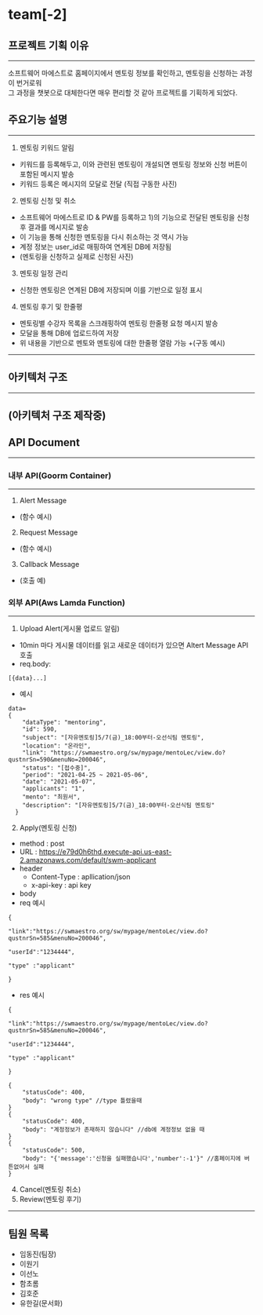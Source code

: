 # team[-2]

## 프로젝트 기획 이유
------------
소프트웨어 마에스트로 홈페이지에서 멘토링 정보를 확인하고, 멘토링을 신청하는 과정이 번거로워   
그 과정을 챗봇으로 대체한다면 매우 편리할 것 같아 프로젝트를 기획하게 되었다. 





## 주요기능 설명
------------
1) 멘토링 키워드 알림
  + 키워드를 등록해두고, 이와 관련된 멘토링이 개설되면 멘토링 정보와 신청 버튼이 포함된 메시지 발송
  + 키워드 등록은 메시지의 모달로 전달
  (직접 구동한 사진)
2) 멘토링 신청 및 취소
  + 소프트웨어 마에스트로 ID & PW를 등록하고 1)의 기능으로 전달된 멘토링을 신청후 결과를 메시지로 발송
  + 이 기능을 통해 신청한 멘토링을 다시 취소하는 것 역시 가능
  + 계정 정보는 user_id로 매핑하여 연계된 DB에 저장됨
  + (멘토링을 신청하고 실제로 신청된 사진)
3) 멘토링 일정 관리
  + 신청한 멘토링은 연계된 DB에 저장되며 이를 기반으로 일정 표시
4) 멘토링 후기 및 한줄평
  + 멘토링별 수강자 목록을 스크래핑하여 멘토링 한줄평 요청 메시지 발송
  + 모달을 통해 DB에 업로드하여 저장
  + 위 내용을 기반으로 멘토와 멘토링에 대한 한줄평 열람 가능
  +(구동 예시)
------------

## 아키텍처 구조
------------
(아키텍처 구조 제작중)
------------
## API Document
------------
### 내부 API(Goorm Container)
------------
1) Alert Message
  + (함수 예시)
2) Request Message
  + (함수 예시)
3) Callback Message
  + (호출 예)
### 외부 API(Aws Lamda Function)
------------
1) Upload Alert(게시물 업로드 알림)
  + 10min 마다 게시물 데이터를 읽고 새로운 데이터가 있으면 Altert Message API 호출
  + req.body:
```
[{data}...]
```
  + 예시
```
data=
{
    "dataType": "mentoring",
    "id": 590,
    "subject": "[자유멘토링]5/7(금)_18:00부터-오선식팀 멘토링",
    "location": "온라인",
    "link": "https://swmaestro.org/sw/mypage/mentoLec/view.do?qustnrSn=590&menuNo=200046",
    "status": "[접수중]",
    "period": "2021-04-25 ~ 2021-05-06",
    "date": "2021-05-07",
    "applicants": "1",
    "mento": "최원서",
    "description": "[자유멘토링]5/7(금)_18:00부터-오선식팀 멘토링"
  }
```
2) Apply(멘토링 신청)
  + method : post
  + URL : https://e79d0h6thd.execute-api.us-east-2.amazonaws.com/default/swm-applicant
  + header
    + Content-Type : apllication/json
    + x-api-key : api key
  + body
  + req 예시
```
{

"link":"https://swmaestro.org/sw/mypage/mentoLec/view.do?qustnrSn=585&menuNo=200046",

"userId":"1234444",

"type" :"applicant"

}
```
  + res 예시
```
{

"link":"https://swmaestro.org/sw/mypage/mentoLec/view.do?qustnrSn=585&menuNo=200046",

"userId":"1234444",

"type" :"applicant"

}
```

```
{
    "statusCode": 400,
    "body": "wrong type" //type 틀렸을때
}
{
    "statusCode": 400,
    "body": "계정정보가 존재하지 않습니다" //db에 계정정보 없을 때
}
{
    "statusCode": 500,
    "body": "{'message':'신청을 실패했습니다','number':-1'}" //홈페이지에 버튼없어서 실패
}
```
4) Cancel(멘토링 취소)
5) Review(멘토링 후기)
------------


## 팀원 목록
+ 임동진(팀장)
+ 이원기
+ 이선노
+ 함초롬 
+ 김호준
+ 유한길(문서화)

